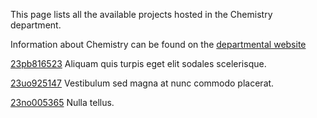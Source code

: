 This page lists all the available projects hosted in the Chemistry department.

Information about Chemistry can be found on the [departmental website](www.example.com/dept4)

[23pb816523](/cataloguetest/projects/23pb816523.md) Aliquam quis turpis eget elit sodales scelerisque.

[23uo925147](/cataloguetest/projects/23uo925147.md) Vestibulum sed magna at nunc commodo placerat.

[23no005365](/cataloguetest/projects/23no005365.md) Nulla tellus.